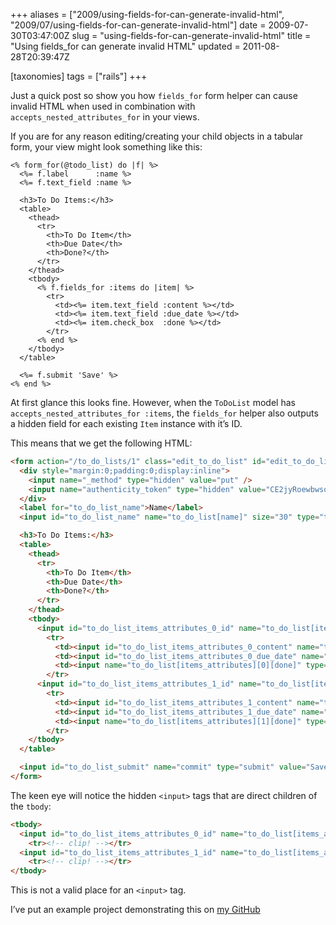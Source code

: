 +++
aliases = ["2009/using-fields-for-can-generate-invalid-html", "2009/07/using-fields-for-can-generate-invalid-html"]
date = 2009-07-30T03:47:00Z
slug = "using-fields-for-can-generate-invalid-html"
title = "Using fields_for can generate invalid HTML"
updated = 2011-08-28T20:39:47Z

[taxonomies]
tags = ["rails"]
+++

Just a quick post so show you how `fields_for` form helper can cause invalid HTML when used in combination with
`accepts_nested_attributes_for` in your views.

If you are for any reason editing/creating your child objects in a tabular form, your view might look something like
this:

``` erb
<% form_for(@todo_list) do |f| %>
  <%= f.label      :name %>
  <%= f.text_field :name %>

  <h3>To Do Items:</h3>
  <table>
    <thead>
      <tr>
        <th>To Do Item</th>
        <th>Due Date</th>
        <th>Done?</th>
      </tr>
    </thead>
    <tbody>
      <% f.fields_for :items do |item| %>
        <tr>
          <td><%= item.text_field :content %></td>
          <td><%= item.text_field :due_date %></td>
          <td><%= item.check_box  :done %></td>
        </tr>
      <% end %>
    </tbody>
  </table>

  <%= f.submit 'Save' %>
<% end %>
```

At first glance this looks fine. However, when the `ToDoList` model has `accepts_nested_attributes_for :items`, the
`fields_for` helper also outputs a hidden field for each existing `Item` instance with it’s ID.

This means that we get the following HTML:

``` html
<form action="/to_do_lists/1" class="edit_to_do_list" id="edit_to_do_list_1" method="post">
  <div style="margin:0;padding:0;display:inline">
    <input name="_method" type="hidden" value="put" />
    <input name="authenticity_token" type="hidden" value="CE2jyRoewbwsqu4eX8AFWFqsgrMfCN35Jzy6b43MhsA=" />
  </div>
  <label for="to_do_list_name">Name</label>
  <input id="to_do_list_name" name="to_do_list[name]" size="30" type="text" value="Sup" />

  <h3>To Do Items:</h3>
  <table>
    <thead>
      <tr>
        <th>To Do Item</th>
        <th>Due Date</th>
        <th>Done?</th>
      </tr>
    </thead>
    <tbody>
      <input id="to_do_list_items_attributes_0_id" name="to_do_list[items_attributes][0][id]" type="hidden" value="1" />
        <tr>
          <td><input id="to_do_list_items_attributes_0_content" name="to_do_list[items_attributes][0][content]" size="30" type="text" value="arst" /></td>
          <td><input id="to_do_list_items_attributes_0_due_date" name="to_do_list[items_attributes][0][due_date]" size="30" type="text" value="2009-07-30" /></td>
          <td><input name="to_do_list[items_attributes][0][done]" type="hidden" value="0" /><input id="to_do_list_items_attributes_0_done" name="to_do_list[items_attributes][0][done]" type="checkbox" value="1" /></td>
        </tr>
      <input id="to_do_list_items_attributes_1_id" name="to_do_list[items_attributes][1][id]" type="hidden" value="2" />
        <tr>
          <td><input id="to_do_list_items_attributes_1_content" name="to_do_list[items_attributes][1][content]" size="30" type="text" value="arst" /></td>
          <td><input id="to_do_list_items_attributes_1_due_date" name="to_do_list[items_attributes][1][due_date]" size="30" type="text" value="2009-07-30" /></td>
          <td><input name="to_do_list[items_attributes][1][done]" type="hidden" value="0" /><input id="to_do_list_items_attributes_1_done" name="to_do_list[items_attributes][1][done]" type="checkbox" value="1" /></td>
        </tr>
    </tbody>
  </table>

  <input id="to_do_list_submit" name="commit" type="submit" value="Save" />
</form>
```

The keen eye will notice the hidden `<input>` tags that are direct children of the `tbody`:

``` html
<tbody>
  <input id="to_do_list_items_attributes_0_id" name="to_do_list[items_attributes][0][id]" type="hidden" value="1" />
    <tr><!-- clip! --></tr>
  <input id="to_do_list_items_attributes_1_id" name="to_do_list[items_attributes][1][id]" type="hidden" value="2" />
    <tr><!-- clip! --></tr>
</tbody>
```

This is not a valid place for an `<input>` tag.

I’ve put an example project demonstrating this on [my GitHub](http://github.com/bjeanes/fields_for_invalid_html)
